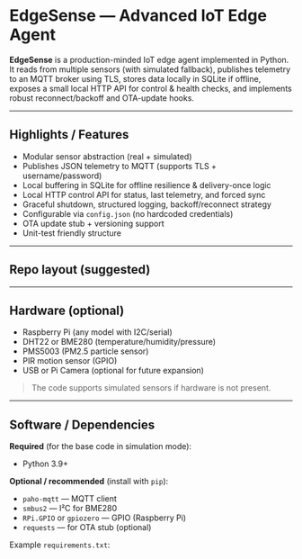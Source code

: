 # EdgeSense — Advanced IoT Edge Agent

**EdgeSense** is a production-minded IoT edge agent implemented in Python. It reads from multiple sensors (with simulated fallback), publishes telemetry to an MQTT broker using TLS, stores data locally in SQLite if offline, exposes a small local HTTP API for control & health checks, and implements robust reconnect/backoff and OTA-update hooks.

---

## Highlights / Features

- Modular sensor abstraction (real + simulated)
- Publishes JSON telemetry to MQTT (supports TLS + username/password)
- Local buffering in SQLite for offline resilience & delivery-once logic
- Local HTTP control API for status, last telemetry, and forced sync
- Graceful shutdown, structured logging, backoff/reconnect strategy
- Configurable via `config.json` (no hardcoded credentials)
- OTA update stub + versioning support
- Unit-test friendly structure

---

## Repo layout (suggested)


---

## Hardware (optional)

- Raspberry Pi (any model with I2C/serial)
- DHT22 or BME280 (temperature/humidity/pressure)
- PMS5003 (PM2.5 particle sensor)
- PIR motion sensor (GPIO)
- USB or Pi Camera (optional for future expansion)

> The code supports simulated sensors if hardware is not present.

---

## Software / Dependencies

**Required** (for the base code in simulation mode):
- Python 3.9+

**Optional / recommended** (install with `pip`):
- `paho-mqtt` — MQTT client
- `smbus2` — I²C for BME280
- `RPi.GPIO` or `gpiozero` — GPIO (Raspberry Pi)
- `requests` — for OTA stub (optional)

Example `requirements.txt`:


